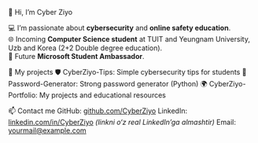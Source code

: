 👋 Hi, I’m Cyber Ziyo

💻 I’m passionate about **cybersecurity** and **online safety education**.  
🌐 Incoming **Computer Science student** at TUIT and Yeungnam University, Uzb and Korea (2+2 Double degree education).  
🎯 Future **Microsoft Student Ambassador**.  

🚀 My projects
🛡️ CyberZiyo-Tips: Simple cybersecurity tips for students
🔑 Password-Generator: Strong password generator (Python)
🌍 CyberZiyo-Portfolio: My projects and educational resources

📫 Contact me
 GitHub: [github.com/CyberZiyo](https://github.com/CyberZiyo)
 LinkedIn: [linkedin.com/in/CyberZiyo](#) *(linkni o‘z real LinkedIn’ga almashtir)*
 Email: yourmail@example.com

